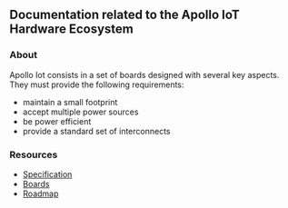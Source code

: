 ## Documentation related to the Apollo IoT Hardware Ecosystem

### About
Apollo Iot consists in a set of boards designed with several key aspects. They must provide the following requirements:
 * maintain a small footprint
 * accept multiple power sources
 * be power efficient
 * provide a standard set of interconnects
### Resources
 * [Specification](documents/SPECIFICATION.md)
 * [Boards](documents/BOARDS.md)
 * [Roadmap](documents/ROADMAP.md)
